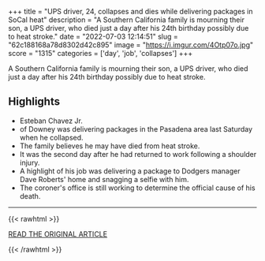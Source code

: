 +++
title = "UPS driver, 24, collapses and dies while delivering packages in SoCal heat"
description = "A Southern California family is mourning their son, a UPS driver, who died just a day after his 24th birthday possibly due to heat stroke."
date = "2022-07-03 12:14:51"
slug = "62c188168a78d8302d42c895"
image = "https://i.imgur.com/4Otp07o.jpg"
score = "1315"
categories = ['day', 'job', 'collapses']
+++

A Southern California family is mourning their son, a UPS driver, who died just a day after his 24th birthday possibly due to heat stroke.

## Highlights

- Esteban Chavez Jr.
- of Downey was delivering packages in the Pasadena area last Saturday when he collapsed.
- The family believes he may have died from heat stroke.
- It was the second day after he had returned to work following a shoulder injury.
- A highlight of his job was delivering a package to Dodgers manager Dave Roberts' home and snagging a selfie with him.
- The coroner's office is still working to determine the official cause of his death.

---

{{< rawhtml >}}
  <p class="article-category">
    <a target="_blank" href="https://abc7.com/heat-exhaustion-ups-driver-pasadena-esteban-chavez/12010038/">READ THE ORIGINAL ARTICLE</a>
  </p>
{{< /rawhtml >}}
